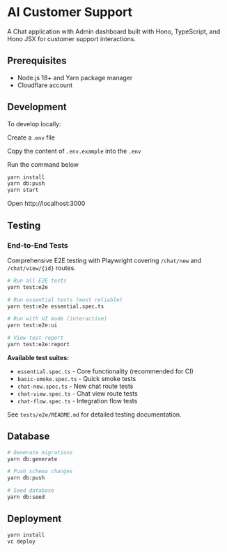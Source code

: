 # AI Customer Support

A Chat application with Admin dashboard built with Hono, TypeScript, and Hono JSX for customer support interactions.

## Prerequisites
- Node.js 18+ and Yarn package manager
- Cloudflare account

## Development

To develop locally:

Create a .`env` file

Copy the content of `.env.example` into the `.env`

Run the command below
```bash
yarn install
yarn db:push
yarn start
```

Open http://localhost:3000

## Testing

### End-to-End Tests

Comprehensive E2E testing with Playwright covering `/chat/new` and `/chat/view/{id}` routes.

```bash
# Run all E2E tests
yarn test:e2e

# Run essential tests (most reliable)
yarn test:e2e essential.spec.ts

# Run with UI mode (interactive)
yarn test:e2e:ui

# View test report
yarn test:e2e:report
```

**Available test suites:**
- `essential.spec.ts` - Core functionality (recommended for CI)
- `basic-smoke.spec.ts` - Quick smoke tests
- `chat-new.spec.ts` - New chat route tests
- `chat-view.spec.ts` - Chat view route tests
- `chat-flow.spec.ts` - Integration flow tests

See `tests/e2e/README.md` for detailed testing documentation.

## Database

```bash
# Generate migrations
yarn db:generate

# Push schema changes
yarn db:push

# Seed database
yarn db:seed
```

## Deployment

```bash
yarn install
vc deploy
```

